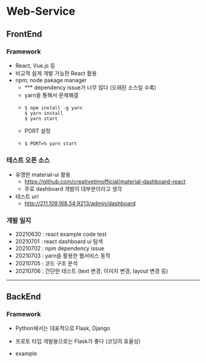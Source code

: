 # Web-Service
## FrontEnd
### Framework
- React, Vue.js 등
- 비교적 쉽게 개발 가능한 React 활용
- npm; node pakage manager
  - *** dependency issue가 너무 많다 (오래된 소스일 수록)
  - yarn을 통해서 문제해결
  - ```
    $ npm install -g yarn
    $ yarn install
    $ yarn start
    ```
  - PORT 설정
  - ```
    $ PORT=% yarn start
    ```
  
### 테스트 오픈 소스
- 유명한 material-ui 활용
  - https://github.com/creativetimofficial/material-dashboard-react
  - 주로 dashboard 개발이 대부분이라고 생각
- 테스트 url
  - http://211.109.168.54:9213/admin/dashboard

### 개발 일지
- 20210630 : react example code test
- 20210701 : react dashboard ui 탐색
- 20210702 : npm dependency issue
- 20210703 : yarn을 활용한 웹서비스 동작
- 20210705 : 코드 구조 분석
- 20210706 : 간단한 테스트 (text 변경, 이미지 변경, layout 변경 등)


---
## BackEnd
### Framework
- Python에서는 대표적으로 Flask, Django
- 프로토 타입 개발용으로는 Flask가 좋다 (코딩의 효율성)

- example

